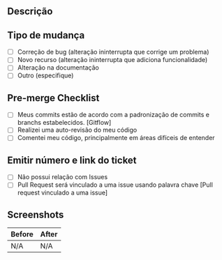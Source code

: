 ## Descrição

<!-- Inclua um resumo das alterações e do problema relacionado. Inclua também motivação e contexto relevantes. Liste todas as dependências necessárias para essa alteração. -->

## Tipo de mudança

<!-- Exclua as opções que não são relevantes. -->

- [ ] Correção de bug (alteração ininterrupta que corrige um problema)
- [ ] Novo recurso (alteração ininterrupta que adiciona funcionalidade)
- [ ] Alteração na documentação
- [ ] Outro (especifique)

## Pre-merge Checklist

- [ ] Meus commits estão de acordo com a padronização de commits e branchs estabelecidos. [Gitflow]
- [ ] Realizei uma auto-revisão do meu código
- [ ] Comentei meu código, principalmente em áreas difíceis de entender

## Emitir número e link do ticket

- [ ] Não possui relação com Issues 
- [ ] Pull Request será vinculado a uma issue usando palavra chave [Pull request vinculado a uma issue]

<!--
## Em casos de viculação do pr a uma issue, utilizar essa area para fechamento.
-->

## Screenshots

| Before | After |
| ------ | ----- |
| N/A  | N/A |

<!-- Caso quera adicionar alguma imagem, coloque representando o antes e depois substituindo "N/A">